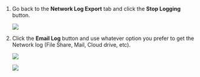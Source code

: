 1. Go back to the **Network Log Export** tab and click the **Stop Logging** button.

    ![](https://joji.blob.core.windows.net/recipe/edge-android-netexport-log-2.jpg)

2. Click the **Email Log** button and use whatever option you prefer to get the Network log (File Share, Mail, Cloud drive, etc).

    ![](https://joji.blob.core.windows.net/recipe/edge-android-netexport-log-3.jpg)

    ![](https://joji.blob.core.windows.net/recipe/edge-android-netexport-log-4.jpg)
